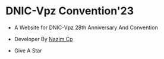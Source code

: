 # DNIC-Vpz Convention'23

* A Website for DNIC-Vpz 28th Anniversary And Convention
* Developer By [Nazim Cp](https://instagram.com/nazimcp7)

* Give A Star 
